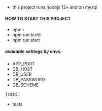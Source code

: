 - this project runs nodejs 12+ and on mysql

#### HOW TO START THIS PROJECT

-  npm i
-  npm run build
-  npm run start

##### available settings by envs:

- APP_PORT
- DB_HOST 
- DB_USER
- DB_PASSWORD 
- DB_SCHEME 



TODO:
- tests
